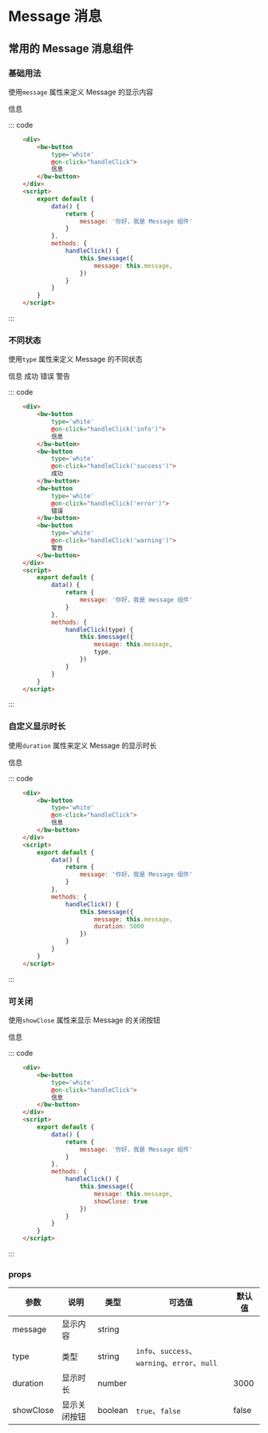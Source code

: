 # Message 消息
常用的 Message 消息组件
-----

### 基础用法
使用```message``` 属性来定义 Message 的显示内容

<div style='margin-bottom: 10px;'>
    <bw-button
        type='white'
        @on-click="handleClick">
        信息
    </bw-button>
</div>
<script>
    export default {
        data() {
            return {
                message: '你好，我是 Message 组件'
            }
        },
        methods: {
            handleClick(type) {
                this.$message({
                    message: this.message,
                    type
                })
            },
            handleClickShowClose() {
                this.$message({
                    message: this.message,
                    showClose: true
                })
            },
            handleClickDruation() {
                this.$message({
                    message: this.message,
                    duration: 5000
                })
            }
        }
    }
</script>

::: code 
```html
    <div>
        <bw-button
            type='white'
            @on-click="handleClick">
            信息
        </bw-button>
    </div>
    <script>
        export default {
            data() {
                return {
                    message: '你好，我是 Message 组件'
                }
            },
            methods: {
                handleClick() {
                    this.$message({
                        message: this.message,
                    })
                }
            }
        }
    </script>
```
:::

### 不同状态
使用```type``` 属性来定义 Message 的不同状态

<div style='margin-bottom: 10px;'>
    <bw-button
        type='white'
        @on-click="handleClick('info')">
        信息
    </bw-button>
    <bw-button
        type='white'
        @on-click="handleClick('success')">
        成功
    </bw-button>
    <bw-button
        type='white'
        @on-click="handleClick('error')">
        错误
    </bw-button>
    <bw-button
        type='white'
        @on-click="handleClick('warning')">
        警告
    </bw-button>
</div>
<script>
    export default {
        data() {
            return {
                message: '你好，我是 Message 组件'
            }
        },
        methods: {
            handleClick(type) {
                this.$message({
                    message: this.message,
                    type,
                })
            }
        }
    }
</script>

::: code
```html
    <div>
        <bw-button
            type='white'
            @on-click="handleClick('info')">
            信息
        </bw-button>
        <bw-button
            type='white'
            @on-click="handleClick('success')">
            成功
        </bw-button>
        <bw-button
            type='white'
            @on-click="handleClick('error')">
            错误
        </bw-button>
        <bw-button
            type='white'
            @on-click="handleClick('warning')">
            警告
        </bw-button>
    </div>
    <script>
        export default {
            data() {
                return {
                    message: '你好，我是 message 组件'
                }
            },
            methods: {
                handleClick(type) {
                    this.$message({
                        message: this.message,
                        type,
                    })
                }
            }
        }
    </script>
```
:::


### 自定义显示时长
使用```duration``` 属性来定义 Message 的显示时长

<div style='margin-bottom: 10px;'>
    <bw-button
        type='white'
        @on-click="handleClickDruation">
        信息
    </bw-button>
</div>

::: code
```html
    <div>
        <bw-button
            type='white'
            @on-click="handleClick">
            信息
        </bw-button>
    </div>
    <script>
        export default {
            data() {
                return {
                    message: '你好，我是 Message 组件'
                }
            },
            methods: {
                handleClick() {
                    this.$message({
                        message: this.message,
                        duration: 5000
                    })
                }
            }
        }
    </script>
```
:::

### 可关闭
使用```showClose``` 属性来显示 Message 的关闭按钮

<div style='margin-bottom: 10px'>
    <bw-button
        type='white'
        @on-click="handleClickShowClose">
        信息
    </bw-button>
</div>

::: code
```html
    <div>
        <bw-button
            type='white'
            @on-click="handleClick">
            信息
        </bw-button>
    </div>
    <script>
        export default {
            data() {
                return {
                    message: '你好，我是 Message 组件'
                }
            },
            methods: {
                handleClick() {
                    this.$message({
                        message: this.message,
                        showClose: true
                    })
                }
            }
        }
    </script>
```
:::

### props
| 参数      | 说明    | 类型      | 可选值       | 默认值   |
|---------- |-------- |---------- |-------------  |-------- |
| message     | 显示内容   | string  |        |       |
| type     | 类型   | string    |   `info`、`success`、`warning`、`error`、`null` |    |
| duration     | 显示时长   | number    |    |  3000  |
| showClose     | 显示关闭按钮  | boolean    |   `true`、`false` |  false  |
